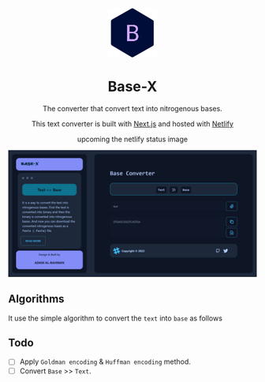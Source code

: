 <div align="center">
  <img alt="Logo" src="public/logo.png" width="100" />
</div>
<h1 align="center">
Base-X
</h1>
<p align="center">The converter that convert text into nitrogenous bases.</p>
<p align="center">
  This text converter is built with <a href="https://nextjs.org/" target="_blank">Next.js</a> and hosted with <a href="https://www.netlify.com/" target="_blank">Netlify</a>
</p>
<p align="center">
  upcoming the netlify status image
</p>

![demo](public/base-x.jpg)

## Algorithms

It use the simple algorithm to convert the `text` into `base` as follows

## Todo

- [ ] Apply `Goldman encoding` & `Huffman encoding` method.
- [ ] Convert `Base` >> `Text`.
